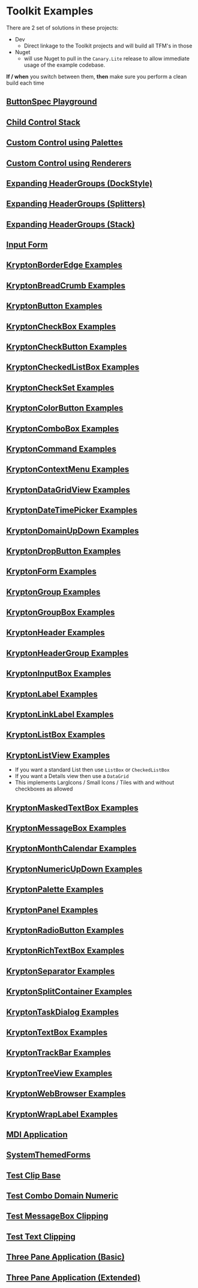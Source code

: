 # Toolkit Examples
There are 2 set of solutions in these projects:
- Dev
  - Direct linkage to the Toolkit projects and will build all TFM's in those
- Nuget
  - will use Nuget to pull in the `Canary.Lite` release to allow immediate usage of the example codebase.

**If / when** you switch between them, **then** make sure you perform a clean build each time  

## [ButtonSpec Playground](ButtonSpec%20Playground/example.png)
## [Child Control Stack](Child%20Control%20Stack/example.png)
## [Custom Control using Palettes](Custom%20Control%20using%20Palettes/example.png)
## [Custom Control using Renderers](Custom%20Control%20using%20Renderers/example.png)
## [Expanding HeaderGroups (DockStyle)](Expanding%20HeaderGroups%20(DockStyle)/example.png)
## [Expanding HeaderGroups (Splitters)](Expanding%20HeaderGroups%20(Splitters)/example.png)
## [Expanding HeaderGroups (Stack)](Expanding%20HeaderGroups%20(Stack)/example.png)
## [Input Form](Input%20Form/example.png)
## [KryptonBorderEdge Examples](KryptonBorderEdge%20Examples/example.png)
## [KryptonBreadCrumb Examples](KryptonBreadCrumb%20Examples/example.png)
## [KryptonButton Examples](KryptonButton%20Examples/example.png)
## [KryptonCheckBox Examples](KryptonCheckBox%20Examples/example.png)
## [KryptonCheckButton Examples](KryptonCheckButton%20Examples/example.png)
## [KryptonCheckedListBox Examples](KryptonCheckedListBox%20Examples/example.png)
## [KryptonCheckSet Examples](KryptonCheckSet%20Examples/example.png)
## [KryptonColorButton Examples](KryptonColorButton%20Examples/example.png)
## [KryptonComboBox Examples](KryptonComboBox%20Examples/example.png)
## [KryptonCommand Examples](KryptonCommand%20Examples/example.png)
## [KryptonContextMenu Examples](KryptonContextMenu%20Examples/example.png)
## [KryptonDataGridView Examples](KryptonDataGridView%20Examples/example.png)
## [KryptonDateTimePicker Examples](KryptonDateTimePicker%20Examples/example.png)
## [KryptonDomainUpDown Examples](KryptonDomainUpDown%20Examples/example.png)
## [KryptonDropButton Examples](KryptonDropButton%20Examples/example.png)
## [KryptonForm Examples](KryptonForm%20Examples/example.png)
## [KryptonGroup Examples](KryptonGroup%20Examples/example.png)
## [KryptonGroupBox Examples](KryptonGroupBox%20Examples/example.png)
## [KryptonHeader Examples](KryptonHeader%20Examples/example.png)
## [KryptonHeaderGroup Examples](KryptonHeaderGroup%20Examples/example.png)
## [KryptonInputBox Examples](KryptonInputBox%20Examples/example.png)
## [KryptonLabel Examples](KryptonInputBox%20Examples/example.png)
## [KryptonLinkLabel Examples](KryptonLinkLabel%20Examples/example.png)
## [KryptonListBox Examples](KryptonListBox%20Examples/example.png)
## [KryptonListView Examples](KryptonListView%20Examples/example.png)
- If you want a standard List then use `ListBox` or `CheckedListBox`
- If you want a Details view then use a `DataGrid`
- This implements LargIcons / Small Icons / Tiles with and without checkboxes as allowed
## [KryptonMaskedTextBox Examples](KryptonMaskedTextBox%20Examples/example.png)
## [KryptonMessageBox Examples](KryptonMessageBox%20Examples/example.png)
## [KryptonMonthCalendar Examples](KryptonMonthCalendar%20Examples/example.png)
## [KryptonNumericUpDown Examples](KryptonNumericUpDown%20Examples/example.png)
## [KryptonPalette Examples](KryptonPalette%20Examples/example.png)
## [KryptonPanel Examples](KryptonPanel%20Examples/example.png)
## [KryptonRadioButton Examples](KryptonRadioButton%20Examples/example.png)
## [KryptonRichTextBox Examples](KryptonRichTextBox%20Examples/example.png)
## [KryptonSeparator Examples](KryptonSeparator%20Examples/example.png)
## [KryptonSplitContainer Examples](KryptonSplitContainer%20Examples/example.png)
## [KryptonTaskDialog Examples](KryptonTaskDialog%20Examples/example.png)
## [KryptonTextBox Examples](KryptonTextBox%20Examples/example.png)
## [KryptonTrackBar Examples](KryptonTrackBar%20Examples/example.png)
## [KryptonTreeView Examples](KryptonTreeView%20Examples/example.png)
## [KryptonWebBrowser Examples](KryptonWebBrowser%20Example/example.png)
## [KryptonWrapLabel Examples](KryptonWrapLabel%20Examples/example.png)
## [MDI Application](MDI%20Application/example.png)
## [SystemThemedForms](SystemThemedForms/example.png)
## [Test Clip Base](Test%20Clip%20Base/example.png)
## [Test Combo Domain Numeric](Test%20Combo%20Domain%20Numeric/example.png)
## [Test MessageBox Clipping](Test%20MessageBox%20Clipping/example.png)
## [Test Text Clipping](Test%20Text%20Clipping/example.png)
## [Three Pane Application (Basic)](Three%20Pane%20Application%20(Basic)/example.png)
## [Three Pane Application (Extended)](Three%20Pane%20Application%20(Extended)/example.png)


